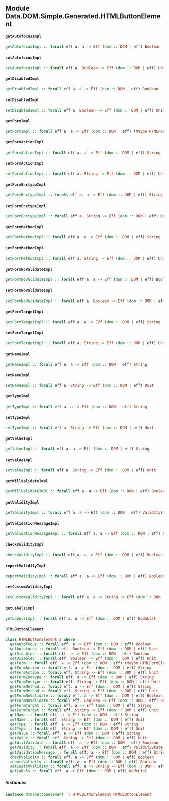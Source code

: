 ## Module Data.DOM.Simple.Generated.HTMLButtonElement

#### `getAutofocusImpl`

``` purescript
getAutofocusImpl :: forall eff a. a -> Eff (dom :: DOM | eff) Boolean
```

#### `setAutofocusImpl`

``` purescript
setAutofocusImpl :: forall eff a. Boolean -> Eff (dom :: DOM | eff) Unit
```

#### `getDisabledImpl`

``` purescript
getDisabledImpl :: forall eff a. a -> Eff (dom :: DOM | eff) Boolean
```

#### `setDisabledImpl`

``` purescript
setDisabledImpl :: forall eff a. Boolean -> Eff (dom :: DOM | eff) Unit
```

#### `getFormImpl`

``` purescript
getFormImpl :: forall eff a. a -> Eff (dom :: DOM | eff) (Maybe HTMLFormElement)
```

#### `getFormActionImpl`

``` purescript
getFormActionImpl :: forall eff a. a -> Eff (dom :: DOM | eff) String
```

#### `setFormActionImpl`

``` purescript
setFormActionImpl :: forall eff a. String -> Eff (dom :: DOM | eff) Unit
```

#### `getFormEnctypeImpl`

``` purescript
getFormEnctypeImpl :: forall eff a. a -> Eff (dom :: DOM | eff) String
```

#### `setFormEnctypeImpl`

``` purescript
setFormEnctypeImpl :: forall eff a. String -> Eff (dom :: DOM | eff) Unit
```

#### `getFormMethodImpl`

``` purescript
getFormMethodImpl :: forall eff a. a -> Eff (dom :: DOM | eff) String
```

#### `setFormMethodImpl`

``` purescript
setFormMethodImpl :: forall eff a. String -> Eff (dom :: DOM | eff) Unit
```

#### `getFormNoValidateImpl`

``` purescript
getFormNoValidateImpl :: forall eff a. a -> Eff (dom :: DOM | eff) Boolean
```

#### `setFormNoValidateImpl`

``` purescript
setFormNoValidateImpl :: forall eff a. Boolean -> Eff (dom :: DOM | eff) Unit
```

#### `getFormTargetImpl`

``` purescript
getFormTargetImpl :: forall eff a. a -> Eff (dom :: DOM | eff) String
```

#### `setFormTargetImpl`

``` purescript
setFormTargetImpl :: forall eff a. String -> Eff (dom :: DOM | eff) Unit
```

#### `getNameImpl`

``` purescript
getNameImpl :: forall eff a. a -> Eff (dom :: DOM | eff) String
```

#### `setNameImpl`

``` purescript
setNameImpl :: forall eff a. String -> Eff (dom :: DOM | eff) Unit
```

#### `getTypeImpl`

``` purescript
getTypeImpl :: forall eff a. a -> Eff (dom :: DOM | eff) String
```

#### `setTypeImpl`

``` purescript
setTypeImpl :: forall eff a. String -> Eff (dom :: DOM | eff) Unit
```

#### `getValueImpl`

``` purescript
getValueImpl :: forall eff a. a -> Eff (dom :: DOM | eff) String
```

#### `setValueImpl`

``` purescript
setValueImpl :: forall eff a. String -> Eff (dom :: DOM | eff) Unit
```

#### `getWillValidateImpl`

``` purescript
getWillValidateImpl :: forall eff a. a -> Eff (dom :: DOM | eff) Boolean
```

#### `getValidityImpl`

``` purescript
getValidityImpl :: forall eff a. a -> Eff (dom :: DOM | eff) ValidityState
```

#### `getValidationMessageImpl`

``` purescript
getValidationMessageImpl :: forall eff a. a -> Eff (dom :: DOM | eff) String
```

#### `checkValidityImpl`

``` purescript
checkValidityImpl :: forall eff a. a -> Eff (dom :: DOM | eff) Boolean
```

#### `reportValidityImpl`

``` purescript
reportValidityImpl :: forall eff a. a -> Eff (dom :: DOM | eff) Boolean
```

#### `setCustomValidityImpl`

``` purescript
setCustomValidityImpl :: forall eff a. a -> String -> Eff (dom :: DOM | eff) Unit
```

#### `getLabelsImpl`

``` purescript
getLabelsImpl :: forall eff a. a -> Eff (dom :: DOM | eff) NodeList
```

#### `HTMLButtonElement`

``` purescript
class HTMLButtonElement a where
  getAutofocus :: forall eff. a -> Eff (dom :: DOM | eff) Boolean
  setAutofocus :: forall eff. Boolean -> Eff (dom :: DOM | eff) Unit
  getDisabled :: forall eff. a -> Eff (dom :: DOM | eff) Boolean
  setDisabled :: forall eff. Boolean -> Eff (dom :: DOM | eff) Unit
  getForm :: forall eff. a -> Eff (dom :: DOM | eff) (Maybe HTMLFormElement)
  getFormAction :: forall eff. a -> Eff (dom :: DOM | eff) String
  setFormAction :: forall eff. String -> Eff (dom :: DOM | eff) Unit
  getFormEnctype :: forall eff. a -> Eff (dom :: DOM | eff) String
  setFormEnctype :: forall eff. String -> Eff (dom :: DOM | eff) Unit
  getFormMethod :: forall eff. a -> Eff (dom :: DOM | eff) String
  setFormMethod :: forall eff. String -> Eff (dom :: DOM | eff) Unit
  getFormNoValidate :: forall eff. a -> Eff (dom :: DOM | eff) Boolean
  setFormNoValidate :: forall eff. Boolean -> Eff (dom :: DOM | eff) Unit
  getFormTarget :: forall eff. a -> Eff (dom :: DOM | eff) String
  setFormTarget :: forall eff. String -> Eff (dom :: DOM | eff) Unit
  getName :: forall eff. a -> Eff (dom :: DOM | eff) String
  setName :: forall eff. String -> Eff (dom :: DOM | eff) Unit
  getType :: forall eff. a -> Eff (dom :: DOM | eff) String
  setType :: forall eff. String -> Eff (dom :: DOM | eff) Unit
  getValue :: forall eff. a -> Eff (dom :: DOM | eff) String
  setValue :: forall eff. String -> Eff (dom :: DOM | eff) Unit
  getWillValidate :: forall eff. a -> Eff (dom :: DOM | eff) Boolean
  getValidity :: forall eff. a -> Eff (dom :: DOM | eff) ValidityState
  getValidationMessage :: forall eff. a -> Eff (dom :: DOM | eff) String
  checkValidity :: forall eff. a -> Eff (dom :: DOM | eff) Boolean
  reportValidity :: forall eff. a -> Eff (dom :: DOM | eff) Boolean
  setCustomValidity :: forall eff. a -> String -> Eff (dom :: DOM | eff) Unit
  getLabels :: forall eff. a -> Eff (dom :: DOM | eff) NodeList
```

##### Instances
``` purescript
instance htmlbuttonelement :: HTMLButtonElement HTMLButtonElement
```


